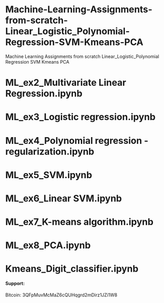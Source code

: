 # Machine-Learning-Assignments-from-scratch-Linear_Logistic_Polynomial-Regression-SVM-Kmeans-PCA
Machine Learning Assignments from scratch Linear_Logistic_Polynomial Regression SVM Kmeans PCA




ML_ex2_Multivariate Linear Regression.ipynb
=
ML_ex3_Logistic regression.ipynb
=
ML_ex4_Polynomial regression - regularization.ipynb
=
ML_ex5_SVM.ipynb
=
ML_ex6_Linear SVM.ipynb
=
ML_ex7_K-means algorithm.ipynb
=
ML_ex8_PCA.ipynb
=
Kmeans_Digit_classifier.ipynb
=


#### Support:
Bitcoin: 3QFpMuvMcMaZ6cQUHqgrd2mDirz1JZi1W8

